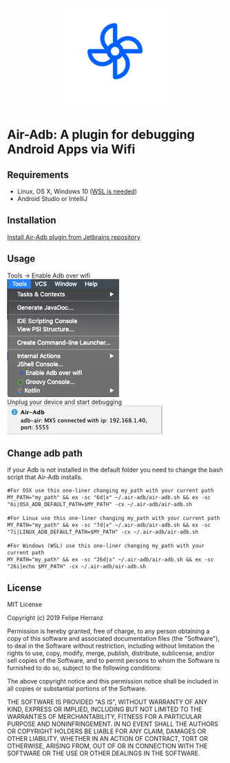 <p align="center">
  <img width="240" height="240" src="icons/pluginIcon.svg">
</p>

Air-Adb: A plugin for debugging Android Apps via Wifi
=========

Requirements
--------------------------------------
 - Linux, OS X, Windows 10 ([WSL is needed](https://docs.microsoft.com/en-us/windows/wsl/install-win10))
 - Android Studio or IntelliJ 
 
Installation
--------------------------------------
[Install Air-Adb plugin from Jetbrains repository](https://plugins.jetbrains.com/plugin/12651-air-adb)

Usage
--------------------------------------
Tools -> Enable Adb over wifi\
![](screenshots/air-adb1.png)\
Unplug your device and start debugging\
![](screenshots/air-adb2.png)

Change adb path
--------------------------------------
if your Adb is not installed in the default folder you need to change the bash script that Air-Adb installs.
```shell
#For OSX use this one-liner changing my_path with your current path
MY_PATH="my_path" && ex -sc "6d|x" ~/.air-adb/air-adb.sh && ex -sc "6i|OSX_ADB_DEFAULT_PATH=$MY_PATH" -cx ~/.air-adb/air-adb.sh

#For Linux use this one-liner changing my_path with your current path
MY_PATH="my_path" && ex -sc "7d|x" ~/.air-adb/air-adb.sh && ex -sc "7i|LINUX_ADB_DEFAULT_PATH=$MY_PATH" -cx ~/.air-adb/air-adb.sh

#For Windows (WSL) use this one-liner changing my_path with your current path
MY_PATH="my_path" && ex -sc "26d|x" ~/.air-adb/air-adb.sh && ex -sc "26i|echo $MY_PATH" -cx ~/.air-adb/air-adb.sh
```

License
--------------------------------------
MIT License

Copyright (c) 2019 Felipe Herranz

Permission is hereby granted, free of charge, to any person obtaining a copy
of this software and associated documentation files (the "Software"), to deal
in the Software without restriction, including without limitation the rights
to use, copy, modify, merge, publish, distribute, sublicense, and/or sell
copies of the Software, and to permit persons to whom the Software is
furnished to do so, subject to the following conditions:

The above copyright notice and this permission notice shall be included in all
copies or substantial portions of the Software.

THE SOFTWARE IS PROVIDED "AS IS", WITHOUT WARRANTY OF ANY KIND, EXPRESS OR
IMPLIED, INCLUDING BUT NOT LIMITED TO THE WARRANTIES OF MERCHANTABILITY,
FITNESS FOR A PARTICULAR PURPOSE AND NONINFRINGEMENT. IN NO EVENT SHALL THE
AUTHORS OR COPYRIGHT HOLDERS BE LIABLE FOR ANY CLAIM, DAMAGES OR OTHER
LIABILITY, WHETHER IN AN ACTION OF CONTRACT, TORT OR OTHERWISE, ARISING FROM,
OUT OF OR IN CONNECTION WITH THE SOFTWARE OR THE USE OR OTHER DEALINGS IN THE
SOFTWARE.
